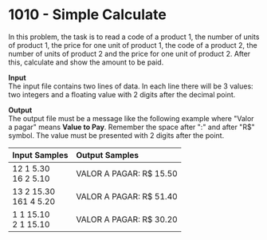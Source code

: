 # 1010 - Simple Calculate

In this problem, the task is to read a code of a product 1, the number of units of product 1, the price for one unit of product 1, the code of a product 2, the number of units of product 2 and the price for one unit of product 2. After this, calculate and show the amount to be paid.

**Input**<br>
The input file contains two lines of data. In each line there will be 3 values: two integers and a floating value with 2 digits after the decimal point.

**Output**<br>
The output file must be a message like the following example where "Valor a pagar" means **Value to Pay**. Remember the space after ":" and after "R$" symbol. The value must be presented with 2 digits after the point.

| Input Samples              | Output Samples          |
|:---------------------------|:------------------------|
| 12 1 5.30  <br> 16 2 5.10  | VALOR A PAGAR: R$ 15.50 |
| 13 2 15.30 <br> 161 4 5.20 | VALOR A PAGAR: R$ 51.40 |
| 1 1 15.10  <br> 2 1 15.10  | VALOR A PAGAR: R$ 30.20 |